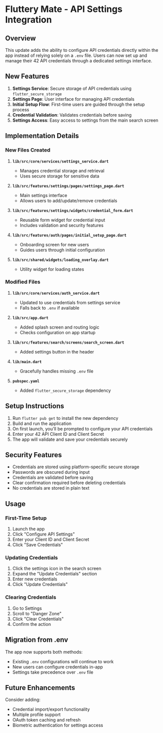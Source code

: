 # Fluttery Mate - API Settings Integration

## Overview

This update adds the ability to configure API credentials directly within the app instead of relying solely on a `.env` file. Users can now set up and manage their 42 API credentials through a dedicated settings interface.

## New Features

1. **Settings Service**: Secure storage of API credentials using `flutter_secure_storage`
2. **Settings Page**: User interface for managing API credentials
3. **Initial Setup Flow**: First-time users are guided through the setup process
4. **Credential Validation**: Validates credentials before saving
5. **Settings Access**: Easy access to settings from the main search screen

## Implementation Details

### New Files Created

1. **`lib/src/core/services/settings_service.dart`**
   - Manages credential storage and retrieval
   - Uses secure storage for sensitive data

2. **`lib/src/features/settings/pages/settings_page.dart`**
   - Main settings interface
   - Allows users to add/update/remove credentials

3. **`lib/src/features/settings/widgets/credential_form.dart`**
   - Reusable form widget for credential input
   - Includes validation and security features

4. **`lib/src/features/auth/pages/initial_setup_page.dart`**
   - Onboarding screen for new users
   - Guides users through initial configuration

5. **`lib/src/shared/widgets/loading_overlay.dart`**
   - Utility widget for loading states

### Modified Files

1. **`lib/src/core/services/auth_service.dart`**
   - Updated to use credentials from settings service
   - Falls back to `.env` if available

2. **`lib/src/app.dart`**
   - Added splash screen and routing logic
   - Checks configuration on app startup

3. **`lib/src/features/search/screens/search_screen.dart`**
   - Added settings button in the header

4. **`lib/main.dart`**
   - Gracefully handles missing `.env` file

5. **`pubspec.yaml`**
   - Added `flutter_secure_storage` dependency

## Setup Instructions

1. Run `flutter pub get` to install the new dependency
2. Build and run the application
3. On first launch, you'll be prompted to configure your API credentials
4. Enter your 42 API Client ID and Client Secret
5. The app will validate and save your credentials securely

## Security Features

- Credentials are stored using platform-specific secure storage
- Passwords are obscured during input
- Credentials are validated before saving
- Clear confirmation required before deleting credentials
- No credentials are stored in plain text

## Usage

### First-Time Setup
1. Launch the app
2. Click "Configure API Settings"
3. Enter your Client ID and Client Secret
4. Click "Save Credentials"

### Updating Credentials
1. Click the settings icon in the search screen
2. Expand the "Update Credentials" section
3. Enter new credentials
4. Click "Update Credentials"

### Clearing Credentials
1. Go to Settings
2. Scroll to "Danger Zone"
3. Click "Clear Credentials"
4. Confirm the action

## Migration from .env

The app now supports both methods:
- Existing `.env` configurations will continue to work
- New users can configure credentials in-app
- Settings take precedence over `.env` file

## Future Enhancements

Consider adding:
- Credential import/export functionality
- Multiple profile support
- OAuth token caching and refresh
- Biometric authentication for settings access

